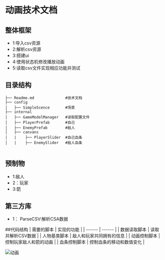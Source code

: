 # 动画技术文档
## 整体框架
- 1:导入csv资源
- 2:解析csv资源
- 3:搭建ui
- 4:使用状态机修改播放动画
- 5:读取csv文件实现相应功能并测试

## 目录结构

```
├── Readme.md              #技术文档                    
├── config                     
│   ├── SimpleScence       #场景
├── internal
│   ├── GameModelManager   #读取配置文件
│   ├── PlayerPrefab       #自己
│   ├── EnemyPrefab        #敌人
│   ├── canvans	
│   |    ├── PlayerSlider  #自己血条
│   |    ├── EnemySlider   #敌人血条


```

## 预制物
- 1:敌人
- 2：玩家
- 3:箭

## 第三方库
- 1： ParseCSV:解析CSA数据



##代码结构
| 需要的脚本       |     实现的功能 |
| ------ | ------                |
| 数据读取脚本 |  读取并解析CSV数据   |
| 人物基类脚本 |  敌人和玩家共同拥有的信息   |
| 动画控制脚本   |  控制玩家敌人和箭的动画   |
| 血条控制脚本 |  控制血条的移动和数值变化  |


![动画](https://user-images.githubusercontent.com/92706401/140639393-27be165a-3eee-484b-9f80-998e0244e740.png)
